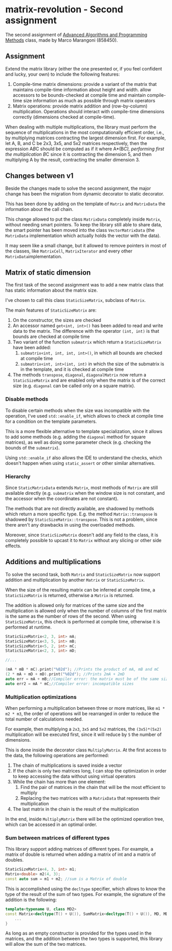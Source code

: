 # matrix-revolution - Second assignment

The second assignment of [Advanced Algorithms and Programming Methods](https://www.unive.it/data/insegnamento/274858) class, made by Marco Marangoni (858450).

## Assignment
Extend the matrix library (either the one presented or, if you feel confident and lucky, your own) to include the following features:

1.  Compile-time matrix dimensions: provide a variant of the matrix that maintains compile-time information about height and width. allow accessors to be bounds-checked at compile time and maintain compile-time size information as much as possible through matrix operators
2.  Matrix operations: provide matrix addition and (row-by-column) multiplication. Operations should interact with compile-time dimensions correctly (dimensions checked at compile-time).

When dealing with multiple multiplications, the library must perform the sequence of multiplications in the most computationally efficient order, i.e., by multiplying matrices contracting the largest dimension first. For example, let A, B, and C be 2x3, 3x5, and 5x2 matrices respectively, then the expression A*B*C should be computed as if it where A*(B*C), performing first the multiplication B*C since it is contracting the dimension 5, and then multiplying A by the result, contracting the smaller dimension 3.

## Changes between v1
Beside the changes made to solve the second assignment, the major change has been the migration from dynamic decorator to static decorator.

This has been done by adding on the template of `Matrix` and `MatrixData` the information about the call chain.

This change allowed to put the class `MatrixData` completely inside `Matrix`, without needing smart pointers. To keep the library still able to share data, the smart pointer has been moved into the class `VectorMatrixData` (the `MatrixData` implementation which actually holds the vector with the data).

It may seem like a small change, but it allowed to remove pointers in most of the classes, like `MatrixCell`, `MatrixIterator` and every other `MatrixData`implementation.

## Matrix of static dimension
The first task of the second assignment was to add a new matrix class that has static information about the matrix size.

I've chosen to call this class `StaticSizeMatrix`, subclass of `Matrix`. 

The main features of `StaticSizeMatrix` are:
1.  On the constructor, the sizes are checked
2.  An accessor named `get<int, int>()` has been added to read and write data to the matrix. The difference with the operator `(int, int)` is that bounds are checked at compile time
3.  Two variant of the function `submatrix` which return a `StaticSizeMatrix` have been added:
    1.  `submatrix<int, int, int, int>()`, in which all bounds are checked at compile time
    2.  `submatrix<int, int>(int, int)` in which the size of the submatrix is in the template, and it is checked at compile time
4.  The methods `transpose`, `diagonal`, `diagonalMatrix` now return a `StaticSizeMatrix` and are enabled only when the matrix is of the correct size (e.g. `diagonal` can be called only on a square matrix).

### Disable methods
To disable certain methods when the size was incompatible with the operation, I've used `std::enable_if`, which allows to check at compile time for a condition on the template parameters.

This is a more flexible alternative to template specialization, since it allows to add some methods (e.g. adding the `diagonal` method for square matrices), as well as doing some parameter check (e.g. checking the bounds of the `submatrix`). 

Using `std::enable_if` also allows the IDE to understand the checks, which doesn't happen when using `static_assert` or other similar alternatives.

### Hierarchy
Since `StaticMatrixData` extends `Matrix`, most methods of `Matrix` are still available directly (e.g. `submatrix` when the window size is not constant, and the accessor when the coordinates are not constant).

The methods that are not directly available, are shadowed by methods which return a more specific type. E.g. the method `Matrix::transpose` is shadowed by `StaticSizeMatrix::transpose`.
This is not a problem, since there aren't any drawbacks in using the overloaded methods.

Moreover, since `StaticSizeMatrix` doesn't add any field to the class, it is completely possible to upcast it to `Matrix` without any slicing or other side effects.

## Additions and multiplications
To solve the second task, both `Matrix` and `StaticSizeMatrix` now support addition and multiplication by another `Matrix` or `StaticSizeMatrix`.

When the size of the resulting matrix can be inferred at compile time, a `StaticSizeMatrix` is returned, otherwise a `Matrix` is returned.

The addition is allowed only for matrices of the same size and the multiplication is allowed only when the number of columns of the first matrix is the same as the number of rows of the second. When using `StaticSizeMatrix`, this check is performed at compile time, otherwise it is performed at runtime.
```c++
StaticSizeMatrix<2, 3, int> mA;
StaticSizeMatrix<3, 5, int> mB;
StaticSizeMatrix<5, 2, int> mC;
StaticSizeMatrix<2, 3, int> mD;

//...

(mA * mB * mC).print("%02d"); //Prints the product of mA, mB and mC
(2 * mA + mD + mD).print("%02d"); //Prints 2mA + 2mD
auto err = mA + mB;//Compiler error: the matrix must be of the same size
auto err2 = mA * mC;//Compiler error: incompatible sizes
```
 
### Multiplication optimizations
When performing a multiplication between three or more matrices, like `m1 * m2 * m3`, the order of operations will be rearranged in order to reduce the total number of calculations needed.

For example, then multiplying a `2x3`, `3x5` and `5x2` matrices, the `(3x5)*(5x2)` multiplication will be executed first, since it will reduce by `5` the number of dimensions.

This is done inside the decorator class `MultiplyMatrix`. At the first access to the data, the following operations are performed:
1.  The chain of multiplications is saved inside a vector
2.  If the chain is only two matrices long, I can stop the optimization in order to keep accessing the data without using virtual operators
3.  While the chain has more than one element:
    1.  Find the pair of matrices in the chain that will be the most efficient to multiply
    2.  Replacing the two matrices with a `MatrixData` that represents their multiplication
4.  The last matrix in the chain is the result of the multiplication

In the end, inside `MultiplyMatrix` there will be the optimized operation tree, which can be accessed in an optimal order.

### Sum between matrices of different types
This library support adding matrices of different types. For example, a matrix of double is returned when adding a matrix of int and a matrix of doubles.
```c++
StaticSizeMatrix<4, 3, int> m1;
Matrix<double> m2(4, 3);
const auto sum = m1 + m2; //sum is a Matrix of double
```
This is accomplished using the `decltype` specifier, which allows to know the type of the result of the sum of two types. For example, the signature of the addition is the following:
```c++
template<typename U, class MD2>
const Matrix<decltype(T() + U()), SumMatrix<decltype(T() + U()), MD, MD2>> operator+(const Matrix<U, MD2> &another) const {
    ...
}
```
As long as an empty constructor is provided for the types used in the matrices, and the addition between the two types is supported, this library will allow the sum of the two matrices.